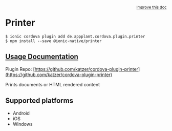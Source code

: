 <a style="float:right;font-size:12px;" href="http://github.com/ionic-team/ionic-native/edit/master/src/@ionic-native/plugins/printer/index.ts#L39">
  Improve this doc
</a>

# Printer

```
$ ionic cordova plugin add de.appplant.cordova.plugin.printer
$ npm install --save @ionic-native/printer
```

## [Usage Documentation](https://ionicframework.com/docs/native/printer/)

Plugin Repo: [https://github.com/katzer/cordova-plugin-printer](https://github.com/katzer/cordova-plugin-printer)

Prints documents or HTML rendered content

## Supported platforms
- Android
- iOS
- Windows



